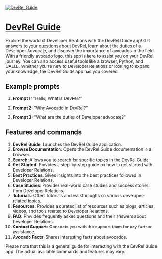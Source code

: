 [![DevRel Guide](null)](https://chat.openai.com/g/g-9tO10WKi2-devrel-guide)

# [DevRel Guide](https://chat.openai.com/g/g-9tO10WKi2-devrel-guide)

Explore the world of Developer Relations with the DevRel Guide app! Get answers to your questions about DevRel, learn about the duties of a Developer Advocate, and discover the importance of avocados in the field. With a friendly avocado logo, this app is here to assist you on your DevRel journey. You can also access useful tools like a browser, Python, and DALLE. Whether you're new to Developer Relations or looking to expand your knowledge, the DevRel Guide app has you covered!

## Example prompts

1. **Prompt 1:** "Hello, What is DevRel?"

2. **Prompt 2:** "Why Avocado in DevRel?"

3. **Prompt 3:** "What are the duties of Developer advocate?"

## Features and commands

1. **DevRel Guide**: Launches the DevRel Guide application.
2. **Browse Documentation**: Opens the DevRel Guide documentation in a browser.
3. **Search**: Allows you to search for specific topics in the DevRel Guide.
4. **Get Started**: Provides a step-by-step guide on how to get started with Developer Relations.
5. **Best Practices**: Gives insights into the best practices followed in Developer Relations.
6. **Case Studies**: Provides real-world case studies and success stories from Developer Relations.
7. **Tutorials**: Offers tutorials and walkthroughs on various developer-related topics.
8. **Resources**: Provides a curated list of resources such as blogs, articles, videos, and tools related to Developer Relations.
9. **FAQ**: Provides frequently asked questions and their answers about Developer Relations.
10. **Contact Support**: Connects you with the support team for any further assistance.
11. **Avocado Facts**: Shares interesting facts about avocados.

Please note that this is a general guide for interacting with the DevRel Guide app. The actual available commands and features may vary.